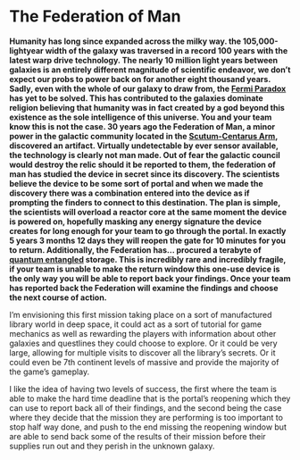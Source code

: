# The Federation of Man

**Humanity has long since expanded across the milky way. the 105,000-lightyear width of the galaxy was traversed in a record 100 years with the latest warp drive technology.  The nearly 10 million light years between galaxies is an entirely different magnitude of scientific endeavor, we don’t expect our probs to power back on for another eight thousand years.  Sadly, even with the whole of our galaxy to draw from, the [Fermi Paradox]( https://en.wikipedia.org/wiki/Fermi_paradox) has yet to be solved.  This has contributed to the galaxies dominate religion believing that humanity was in fact created by a god beyond this existence as the sole intelligence of this universe.  You and your team know this is not the case.  30 years ago the Federation of Man,  a minor power in the galactic community located in the [Scutum-Centarus Arm]( https://en.wikipedia.org/wiki/Scutum%E2%80%93Centaurus_Arm), discovered an artifact.  Virtually undetectable by ever sensor available, the technology is clearly not man made. Out of fear the galactic council would destroy the relic should it be reported to them, the federation of man has studied the device in secret since its discovery.  The scientists believe the device to be some sort of portal and when we made the discovery there was a combination entered into the device as if prompting the finders to connect to this destination.  The plan is simple, the scientists will overload a reactor core at the same moment the device is powered on, hopefully masking any energy signature the device creates for long enough for your team to go through the portal.  In exactly 5 years 3 months 12 days they will reopen the gate for 10 minutes for you to return.  Additionally, the Federation has… procured a terabyte of [quantum entangled](https://en.wikipedia.org/wiki/Quantum_entanglement) storage.  This is incredibly rare and incredibly fragile, if your team is unable to make the return window this one-use device is the only way you will be able to report back your findings. Once your team has reported back the Federation will examine the findings and choose the next course of action.**

I’m envisioning this first mission taking place on a sort of manufactured library world in deep space, it could act as a sort of tutorial for game mechanics as well as rewarding the players with information about other galaxies and questlines they could choose to explore. Or it could be very large, allowing for multiple visits to discover all the library’s secrets. Or it could even be 7th continent levels of massive and provide the majority of the game’s gameplay.  

I like the idea of having two levels of success, the first where the team is able to make the hard time deadline that is  the portal’s reopening which they can use to report back all of their findings, and the second being the case where they decide that the mission they are performing is too important to stop half way done, and push to the end missing the reopening window but are able to send back some of the results of their mission before their supplies run out and they perish in the unknown galaxy.
